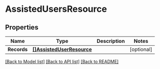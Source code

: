 # AssistedUsersResource

## Properties

Name | Type | Description | Notes
------------ | ------------- | ------------- | -------------
**Records** | [**[]AssistedUserResource**](AssistedUserResource.md) |  | [optional] 

[[Back to Model list]](../README.md#documentation-for-models) [[Back to API list]](../README.md#documentation-for-api-endpoints) [[Back to README]](../README.md)



